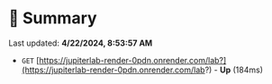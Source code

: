 # 📖 Summary
Last updated: **4/22/2024, 8:53:57 AM**

- `GET` [https://jupiterlab-render-0pdn.onrender.com/lab?](https://jupiterlab-render-0pdn.onrender.com/lab?) - **Up** (184ms)
